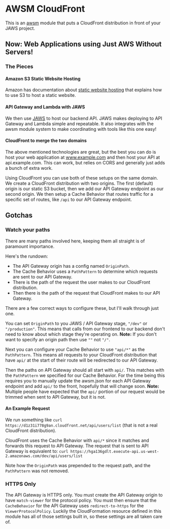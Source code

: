 # AWSM CloudFront

This is an [awsm](https://github.com/awsm-org/awsm) module that puts a CloudFront distribution in front of your JAWS project.

## Now: Web Applications using Just AWS Without Servers!

### The Pieces

#### Amazon S3 Static Website Hosting
Amazon has documentation about [static website hosting](http://docs.aws.amazon.com/AmazonS3/latest/dev/WebsiteHosting.html)
that explains how to use S3 to host a static website.

#### API Gateway and Lambda with JAWS
We then use [JAWS](https://github.com/jaws-framework/JAWS) to host our backend API. JAWS makes deploying to API Gateway
and Lambda simple and repeatable. It also integrates with the awsm module system to make coordinating with tools like
this one easy!

#### CloudFront to merge the two domains
The above mentioned technologies are great, but the best you can do is host your web application at www.example.com and
then host your API at api.example.com. This can work, but relies on CORS and generally just adds a bunch of extra work.

Using CloudFront you can use both of these setups on the same domain. We create a CloudFront distribution with two
origins. The first (default) origin is our static S3 bucket, then we add our API Gateway endpoint as our second origin.
We then setup a Cache Behavior that routes traffic for a specific set of routes, like `/api` to our API Gateway
endpoint.

## Gotchas

### Watch your paths
There are many paths involved here, keeping them all straight is of paramount importance.

Here's the rundown:
* The API Gateway origin has a config named `OriginPath`.
* The Cache Behavior uses a `PathPattern` to determine which requests are sent to our API Gateway.
* There is the path of the request the user makes to our CloudFront distribution.
* Then there is the path of the request that CloudFront makes to our API Gateway.

There are a few correct ways to configure these, but I'll walk through just one.

You can set `OriginPath` to you JAWS / API Gateway stage, `"/dev"` or `"/production"`. This means that calls from our
frontend to our backend don't need to know about which stage they're operating on. **Note:** If you don't want to
specify an origin path then use `""` not `"/"`.

Next you can configure your Cache Behavior to use `"api/*"` as the `PathPattern`. This means all requests to your
CloudFront distribution that have `api/` at the start of their route will be redirected to our API Gateway.

Then the paths on API Gateway should all start with `api/`. This matches with the `PathPattern` we specified for our
Cache Behavior. For the time being this requires you to manually update the awsm.json for each API Gateway endpoint
and add `api/` to the front, hopefully that will change soon. **Note:** Multiple people have expected that the `api/`
portion of our request would be trimmed when sent to API Gateway, but it is not.

#### An Example Request
We run something like `curl https://d1z31i778g9an.cloudfront.net/api/users/list` (that is not a real CloudFront
distribution).

CloudFront uses the Cache Behavior with `api/*` since it matches and forwards this request to API Gateway. The
request that is sent to API Gateway is equivalent to:
`curl https://hga136gdlt.execute-api.us-west-2.amazonaws.com/dev/api/users/list`

Note how the `OriginPath` was prepended to the request path, and the `PathPattern` was not removed.

### HTTPS Only
The API Gateway is HTTPS only. You must create the API Gateway origin to have `match-viewer` for the protocol policy. You
must then ensure that the `CacheBehavior` for the API Gateway uses `redirect-to-https` for the `ViewerProtocolPolicy`.
Luckily the CloudFormation resource defined in this module has all of those settings built in, so these settings are all
taken care of.

